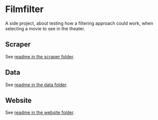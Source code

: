 # Filmfilter

A side project, about testing how a filtering approach could work, when selecting a movie to see in the theater.

## Scraper

See [readme in the scraper folder](scraper/README.md).

## Data

See [readme in the data folder](data/README.md).

## Website

See [readme in the website folder](website/README.md).

